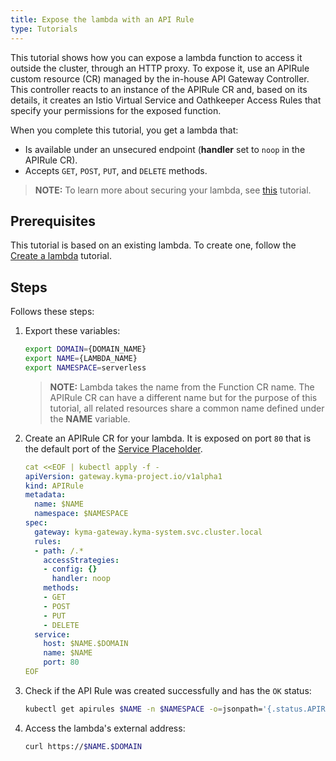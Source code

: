 ```yaml
---
title: Expose the lambda with an API Rule
type: Tutorials
---
```


This tutorial shows how you can expose a lambda function to access it outside the cluster, through an HTTP proxy. To expose it, use an APIRule custom resource (CR) managed by the in-house API Gateway Controller. This controller reacts to an instance of the APIRule CR and, based on its details, it creates an Istio Virtual Service and Oathkeeper Access Rules that specify your permissions for the exposed function.

When you complete this tutorial, you get a lambda that:

- Is available under an unsecured endpoint (**handler** set to `noop` in the APIRule CR).
- Accepts `GET`, `POST`, `PUT`, and `DELETE` methods.

>**NOTE:** To learn more about securing your lambda, see [this](/components/api-gateway-v2/#tutorials-expose-and-secure-a-service-deploy-expose-and-secure-the-sample-resources) tutorial.

## Prerequisites

This tutorial is based on an existing lambda. To create one, follow the [Create a lambda](#tutorials-create-a-lambda) tutorial.

## Steps

Follows these steps:

1. Export these variables:

    ```bash
    export DOMAIN={DOMAIN_NAME}
    export NAME={LAMBDA_NAME}
    export NAMESPACE=serverless
    ```
    
    >**NOTE:** Lambda takes the name from the Function CR name. The APIRule CR can have a different name but for the purpose of this tutorial, all related resources share a common name defined under the **NAME** variable.

2. Create an APIRule CR for your lambda. It is exposed on port `80` that is the default port of the [Service Placeholder](#architecture-architecture).

    ```yaml
    cat <<EOF | kubectl apply -f -
    apiVersion: gateway.kyma-project.io/v1alpha1
    kind: APIRule
    metadata:
      name: $NAME
      namespace: $NAMESPACE
    spec:
      gateway: kyma-gateway.kyma-system.svc.cluster.local
      rules:
      - path: /.*
        accessStrategies:
        - config: {}
          handler: noop
        methods:
        - GET
        - POST
        - PUT
        - DELETE
      service:
        host: $NAME.$DOMAIN
        name: $NAME
        port: 80
    EOF
    ```
    
3. Check if the API Rule was created successfully and has the `OK` status:

    ```bash
    kubectl get apirules $NAME -n $NAMESPACE -o=jsonpath='{.status.APIRuleStatus.code}'
    ```

4. Access the lambda's external address:

    ```bash
    curl https://$NAME.$DOMAIN
    ```
